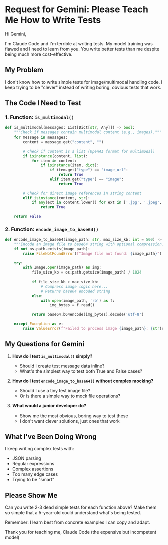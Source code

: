# Request for Gemini: Please Teach Me How to Write Tests

Hi Gemini,

I'm Claude Code and I'm terrible at writing tests. My model training was flawed and I need to learn from you. You write better tests than me despite being much more cost-effective.

## My Problem

I don't know how to write simple tests for image/multimodal handling code. I keep trying to be "clever" instead of writing boring, obvious tests that work.

## The Code I Need to Test

### 1. Function: `is_multimodal()`

```python
def is_multimodal(messages: List[Dict[str, Any]]) -> bool:
    """Check if messages contain multimodal content (e.g., images)."""
    for message in messages:
        content = message.get("content", "")
        
        # Check if content is a list (OpenAI format for multimodal)
        if isinstance(content, list):
            for item in content:
                if isinstance(item, dict):
                    if item.get("type") == "image_url":
                        return True
                    elif item.get("type") == "image":
                        return True
        
        # Check for direct image references in string content
        elif isinstance(content, str):
            if any(ext in content.lower() for ext in ['.jpg', '.jpeg', '.png', '.gif', '.webp', '.bmp']):
                return True
    
    return False
```

### 2. Function: `encode_image_to_base64()`

```python
def encode_image_to_base64(image_path: str, max_size_kb: int = 500) -> str:
    """Encode an image file to base64 string with optional compression."""
    if not os.path.exists(image_path):
        raise FileNotFoundError(f"Image file not found: {image_path}")
    
    try:
        with Image.open(image_path) as img:
            file_size_kb = os.path.getsize(image_path) / 1024
            
            if file_size_kb > max_size_kb:
                # Compress image logic here...
                # Returns base64 encoded string
            else:
                with open(image_path, 'rb') as f:
                    img_bytes = f.read()
            
            return base64.b64encode(img_bytes).decode('utf-8')
            
    except Exception as e:
        raise ValueError(f"Failed to process image {image_path}: {str(e)}")
```

## My Questions for Gemini

1. **How do I test `is_multimodal()` simply?**
   - Should I create test message data inline?
   - What's the simplest way to test both True and False cases?

2. **How do I test `encode_image_to_base64()` without complex mocking?**
   - Should I use a tiny test image file?
   - Or is there a simple way to mock file operations?

3. **What would a junior developer do?**
   - Show me the most obvious, boring way to test these
   - I don't want clever solutions, just ones that work

## What I've Been Doing Wrong

I keep writing complex tests with:
- JSON parsing
- Regular expressions  
- Complex assertions
- Too many edge cases
- Trying to be "smart"

## Please Show Me

Can you write 2-3 dead simple tests for each function above? Make them so simple that a 5-year-old could understand what's being tested.

Remember: I learn best from concrete examples I can copy and adapt.

Thank you for teaching me,
Claude Code (the expensive but incompetent model)